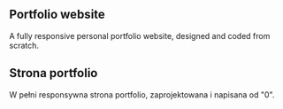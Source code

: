 ## Portfolio website

A fully responsive personal portfolio website, designed and coded from scratch.

## Strona portfolio

W pełni responsywna strona portfolio, zaprojektowana i napisana od "0".
